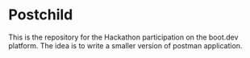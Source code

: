 # Postchild
This is the repository for the Hackathon participation on the boot.dev platform. The idea is to write a smaller version of postman application.

